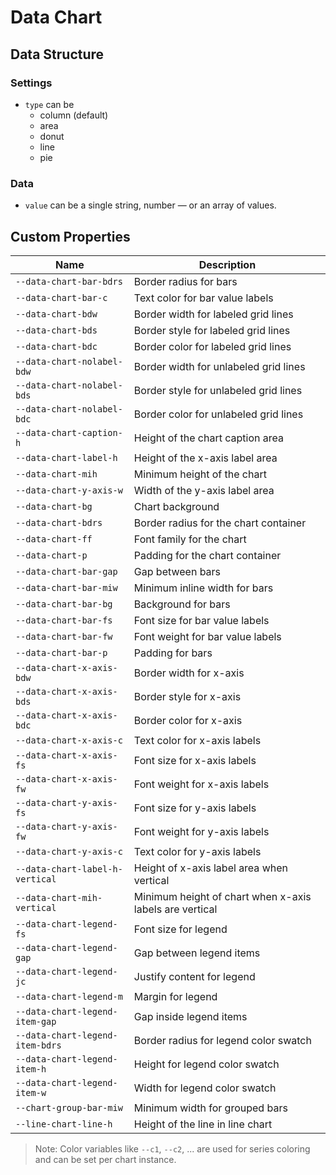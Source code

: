 # Data Chart

## Data Structure

### Settings
- `type` can be
	- column (default)
	- area
	- donut
	- line
	- pie

### Data

- `value` can be a single string, number — or an array of values.

## Custom Properties

| Name | Description |
|------|-------------|
| `--data-chart-bar-bdrs` | Border radius for bars |
| `--data-chart-bar-c` | Text color for bar value labels |
| `--data-chart-bdw` | Border width for labeled grid lines |
| `--data-chart-bds` | Border style for labeled grid lines |
| `--data-chart-bdc` | Border color for labeled grid lines |
| `--data-chart-nolabel-bdw` | Border width for unlabeled grid lines |
| `--data-chart-nolabel-bds` | Border style for unlabeled grid lines |
| `--data-chart-nolabel-bdc` | Border color for unlabeled grid lines |
| `--data-chart-caption-h` | Height of the chart caption area |
| `--data-chart-label-h` | Height of the x-axis label area |
| `--data-chart-mih` | Minimum height of the chart |
| `--data-chart-y-axis-w` | Width of the y-axis label area |
| `--data-chart-bg` | Chart background |
| `--data-chart-bdrs` | Border radius for the chart container |
| `--data-chart-ff` | Font family for the chart |
| `--data-chart-p` | Padding for the chart container |
| `--data-chart-bar-gap` | Gap between bars |
| `--data-chart-bar-miw` | Minimum inline width for bars |
| `--data-chart-bar-bg` | Background for bars |
| `--data-chart-bar-fs` | Font size for bar value labels |
| `--data-chart-bar-fw` | Font weight for bar value labels |
| `--data-chart-bar-p` | Padding for bars |
| `--data-chart-x-axis-bdw` | Border width for x-axis |
| `--data-chart-x-axis-bds` | Border style for x-axis |
| `--data-chart-x-axis-bdc` | Border color for x-axis |
| `--data-chart-x-axis-c` | Text color for x-axis labels |
| `--data-chart-x-axis-fs` | Font size for x-axis labels |
| `--data-chart-x-axis-fw` | Font weight for x-axis labels |
| `--data-chart-y-axis-fs` | Font size for y-axis labels |
| `--data-chart-y-axis-fw` | Font weight for y-axis labels |
| `--data-chart-y-axis-c` | Text color for y-axis labels |
| `--data-chart-label-h-vertical` | Height of x-axis label area when vertical |
| `--data-chart-mih-vertical` | Minimum height of chart when x-axis labels are vertical |
| `--data-chart-legend-fs` | Font size for legend |
| `--data-chart-legend-gap` | Gap between legend items |
| `--data-chart-legend-jc` | Justify content for legend |
| `--data-chart-legend-m` | Margin for legend |
| `--data-chart-legend-item-gap` | Gap inside legend items |
| `--data-chart-legend-item-bdrs` | Border radius for legend color swatch |
| `--data-chart-legend-item-h` | Height for legend color swatch |
| `--data-chart-legend-item-w` | Width for legend color swatch |
| `--chart-group-bar-miw` | Minimum width for grouped bars |
| `--line-chart-line-h` | Height of the line in line chart |

> Note: Color variables like `--c1`, `--c2`, ... are used for series coloring and can be set per chart instance.

